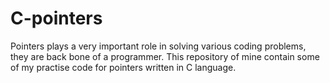 # C-pointers
Pointers plays a very important role in solving various coding problems, they are back bone of a programmer. This repository of mine contain some of my practise code for pointers written in C language.
